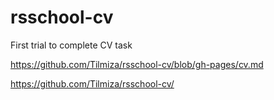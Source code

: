 # rsschool-cv

First trial to complete CV task

https://github.com/Tilmiza/rsschool-cv/blob/gh-pages/cv.md

https://github.com/Tilmiza/rsschool-cv/

